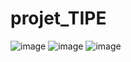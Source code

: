 # projet_TIPE
![image](https://github.com/user-attachments/assets/5ed02e9d-a877-4029-b294-40b184e221e1)
![image](https://github.com/user-attachments/assets/eb688666-f4e2-4f8c-964a-0101538d964a)
![image](https://github.com/user-attachments/assets/b90f3dbb-b9e2-4b57-96e7-6d2e001c6436)
